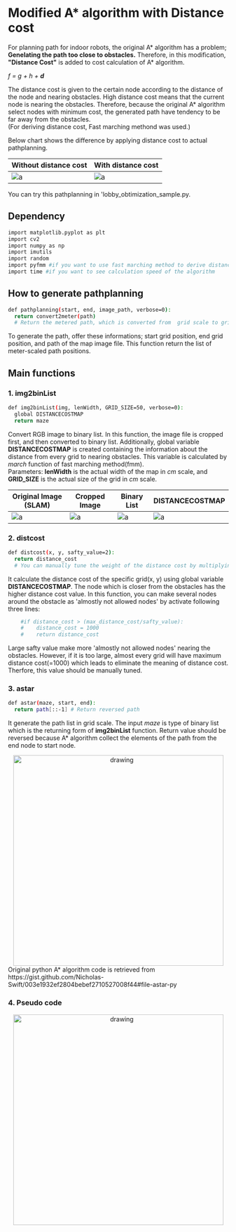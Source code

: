 # Modified A* algorithm with Distance cost
For planning path for indoor robots, the original A* algorithm has a problem; __Genelating the path too close to obstacles.__ 
Therefore, in this modification, __"Distance Cost"__ is added to cost calculation of A* algorithm.  

_f = g + h + __d___ 

The distance cost is given to the certain node according to the distance of the node and nearing obstacles.
High distance cost means that the current node is nearing the obstacles.
Therefore, because the original A* algorithm select nodes with minimum cost, the generated path have tendency to be far away from the obstacles.  
(For deriving distance cost, Fast marching methond was used.)

Below chart shows the difference by applying distance cost to actual pathplanning. 

| Without distance cost | With distance cost |
|---|---|
|![a](https://github.com/SeunghyunLim/Astar-with-FMM/blob/master/img/lobby_test_withoutDC.png)|![a](https://github.com/SeunghyunLim/Astar-with-FMM/blob/master/img/lobby_test_withDC.png)|

You can try this pathplanning in 'lobby_obtimization_sample.py.

## Dependency
```bash
import matplotlib.pyplot as plt
import cv2
import numpy as np
import imutils
import random
import pyfmm #if you want to use fast marching method to derive distance cost
import time #if you want to see calculation speed of the algorithm
```

## How to generate pathplanning
```bash
def pathplanning(start, end, image_path, verbose=0):
  return convert2meter(path) 
  # Return the metered path, which is converted from  grid scale to grid scale
```
To generate the path, offer these informations; start grid position, end grid position, and path of the map image file. 
This function return the list of meter-scaled path positions.

## Main functions
### 1. img2binList
```bash
def img2binList(img, lenWidth, GRID_SIZE=50, verbose=0):
  global DISTANCECOSTMAP
  return maze
```
Convert RGB image to binary list. In this function, the image file is cropped first, and then converted to binary list. Additionally, global variable __DISTANCECOSTMAP__ is created containing the information about the distance from every grid to nearing obstacles. This variable is calculated by _march_ function of fast marching method(fmm).  
Parameters: __lenWidth__ is the actual width of the map in _cm_ scale, and __GRID_SIZE__ is the actual size of the grid in _cm_ scale.

| Original Image (SLAM) | Cropped Image | Binary List | DISTANCECOSTMAP |
|---|---|---|---|
|![a](https://github.com/SeunghyunLim/Astar-with-FMM/blob/master/img/original_map_image.png)|![a](https://github.com/SeunghyunLim/Astar-with-FMM/blob/master/img/cropped_map_image.png)|![a](https://github.com/SeunghyunLim/Astar-with-FMM/blob/master/img/cropped_binary_list.png)|![a](https://github.com/SeunghyunLim/Astar-with-FMM/blob/master/img/DISTANCECOSTMAP.png)|

### 2. distcost
```bash
def distcost(x, y, safty_value=2):
  return distance_cost 
  # You can manually tune the weight of the distance cost by multiplying to the returning value.
```
It calculate the distance cost of the specific grid(x, y) using global variable __DISTANCECOSTMAP__.
The node which is closer from the obstacles has the higher distance cost value.
In this function, you can make several nodes around the obstacle as 'almostly not allowed nodes' by activate following three lines:
```bash
    #if distance_cost > (max_distance_cost/safty_value):
    #    distance_cost = 1000
    #    return distance_cost
```
Large safty value make more 'almostly not allowed nodes' nearing the obstacles. However, if it is too large, almost every grid will have maximum distance cost(=1000) which leads to eliminate the meaning of distance cost. Therfore, this value should be manually tuned.


### 3. astar
```bash
def astar(maze, start, end):
  return path[::-1] # Return reversed path
```
It generate the path list in grid scale. The input _maze_ is type of binary list which is the returning form of __img2binList__ function. Return value should be reversed because A* algorithm collect the elements of the path from the end node to start node.

<center><img src="https://github.com/SeunghyunLim/Astar-with-FMM/blob/master/img/E5_223_path.png" alt="drawing" width="480"/></center>
Original python A* algorithm code is retrieved from
https://gist.github.com/Nicholas-Swift/003e1932ef2804bebef2710527008f44#file-astar-py


### 4. Pseudo code
<center><img src="https://github.com/SeunghyunLim/Astar-with-FMM/blob/master/img/Astar_FMM_pseudo.png" alt="drawing" width="480"/></center>
